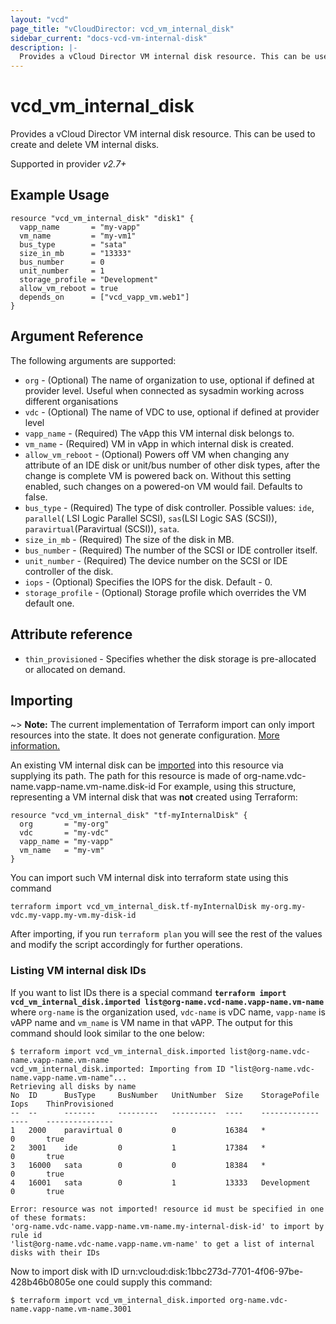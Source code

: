 ```yaml
---
layout: "vcd"
page_title: "vCloudDirector: vcd_vm_internal_disk"
sidebar_current: "docs-vcd-vm-internal-disk"
description: |-
  Provides a vCloud Director VM internal disk resource. This can be used to create and delete VM internal disks.
---
```


# vcd\_vm\_internal\_disk

Provides a vCloud Director VM internal disk resource. This can be used to create and delete VM internal disks.

Supported in provider *v2.7+*

## Example Usage

```hcl
resource "vcd_vm_internal_disk" "disk1" {
  vapp_name       = "my-vapp"
  vm_name         = "my-vm1"
  bus_type        = "sata"
  size_in_mb      = "13333"
  bus_number      = 0
  unit_number     = 1
  storage_profile = "Development"
  allow_vm_reboot = true
  depends_on      = ["vcd_vapp_vm.web1"]
}
```

## Argument Reference

The following arguments are supported:

* `org` - (Optional) The name of organization to use, optional if defined at provider level. Useful when connected as sysadmin working across different organisations
* `vdc` - (Optional) The name of VDC to use, optional if defined at provider level
* `vapp_name` - (Required) The vApp this VM internal disk belongs to.
* `vm_name` - (Required) VM in vApp in which internal disk is created.
* `allow_vm_reboot` - (Optional) Powers off VM when changing any attribute of an IDE disk or unit/bus number of other disk types, after the change is complete VM is powered back on. Without this setting enabled, such changes on a powered-on VM would fail. Defaults to false.
* `bus_type` - (Required) The type of disk controller. Possible values: `ide`, `parallel`( LSI Logic Parallel SCSI), `sas`(LSI Logic SAS (SCSI)), `paravirtual`(Paravirtual (SCSI)), `sata`. 
* `size_in_mb` - (Required) The size of the disk in MB. 
* `bus_number` - (Required) The number of the SCSI or IDE controller itself.
* `unit_number` - (Required) The device number on the SCSI or IDE controller of the disk.
* `iops` - (Optional) Specifies the IOPS for the disk. Default - 0.
* `storage_profile` - (Optional) Storage profile which overrides the VM default one.

## Attribute reference

* `thin_provisioned` - Specifies whether the disk storage is pre-allocated or allocated on demand.

## Importing

~> **Note:** The current implementation of Terraform import can only import resources into the state. It does not generate
configuration. [More information.][docs-import]

An existing VM internal disk can be [imported][docs-import] into this resource via supplying its path.
The path for this resource is made of org-name.vdc-name.vapp-name.vm-name.disk-id
For example, using this structure, representing a VM internal disk that was **not** created using Terraform:

```hcl
resource "vcd_vm_internal_disk" "tf-myInternalDisk" {
  org       = "my-org"
  vdc       = "my-vdc"
  vapp_name = "my-vapp"
  vm_name   = "my-vm" 
}
```

You can import such VM internal disk into terraform state using this command

```
terraform import vcd_vm_internal_disk.tf-myInternalDisk my-org.my-vdc.my-vapp.my-vm.my-disk-id
```

[docs-import]:https://www.terraform.io/docs/import/

After importing, if you run `terraform plan` you will see the rest of the values and modify the script accordingly for
further operations.

### Listing VM internal disk IDs

If you want to list IDs there is a special command **`terraform import vcd_vm_internal_disk.imported list@org-name.vcd-name.vapp-name.vm-name`**
where `org-name` is the organization used, `vdc-name` is vDC name, `vapp-name` is vAPP name and `vm_name` is VM name in that vAPP.
The output for this command should look similar to the one below:

```shell
$ terraform import vcd_vm_internal_disk.imported list@org-name.vdc-name.vapp-name.vm-name
vcd_vm_internal_disk.imported: Importing from ID "list@org-name.vdc-name.vapp-name.vm-name"...
Retrieving all disks by name
No	ID	    BusType		BusNumber	UnitNumber	Size	StoragePofile	Iops	ThinProvisioned
--	--	    -------		---------	----------	----	-------------	----	---------------
1	2000	paravirtual	0		    0		    16384	*               0	    true
2	3001	ide	     	0		    1		    17384	*               0	    true
3	16000	sata		0		    0		    18384	*               0	    true
4	16001	sata		0		    1		    13333	Development     0	    true

Error: resource was not imported! resource id must be specified in one of these formats:
'org-name.vdc-name.vapp-name.vm-name.my-internal-disk-id' to import by rule id
'list@org-name.vdc-name.vapp-name.vm-name' to get a list of internal disks with their IDs

```

Now to import disk with ID urn:vcloud:disk:1bbc273d-7701-4f06-97be-428b46b0805e one could supply this command:

```shell
$ terraform import vcd_vm_internal_disk.imported org-name.vdc-name.vapp-name.vm-name.3001
```